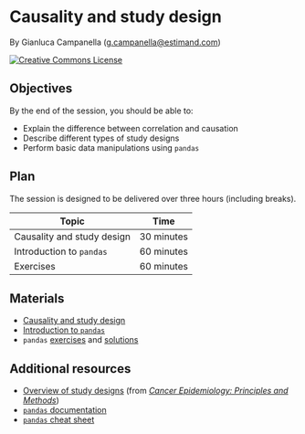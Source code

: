 # Causality and study design

By Gianluca Campanella (<g.campanella@estimand.com>)

[![Creative Commons License](https://i.creativecommons.org/l/by/4.0/80x15.png)](http://creativecommons.org/licenses/by/4.0/)

## Objectives

By the end of the session, you should be able to:

* Explain the difference between correlation and causation
* Describe different types of study designs
* Perform basic data manipulations using `pandas`

## Plan

The session is designed to be delivered over three hours (including breaks).

| Topic                      | Time        |
| -------------------------- | ----------- |
| Causality and study design | 30 minutes  |
| Introduction to `pandas`   | 60 minutes  |
| Exercises                  | 60 minutes  |

## Materials

* [Causality and study design](slides/causality_study_design.pdf)
* [Introduction to `pandas`](notebooks/01_pandas.ipynb)
* `pandas` [exercises](notebooks/02_exercises.ipynb) and [solutions](02_solutions.ipynb)

## Additional resources

* [Overview of study designs](https://www.iarc.fr/en/publications/pdfs-online/epi/cancerepi/CancerEpi-5.pdf) (from [*Cancer Epidemiology: Principles and Methods*](http://www.iarc.fr/en/publications/pdfs-online/epi/cancerepi/))
* [`pandas` documentation](http://pandas.pydata.org/pandas-docs/stable/)
* [`pandas` cheat sheet](https://github.com/pandas-dev/pandas/raw/master/doc/cheatsheet/Pandas_Cheat_Sheet.pdf)

